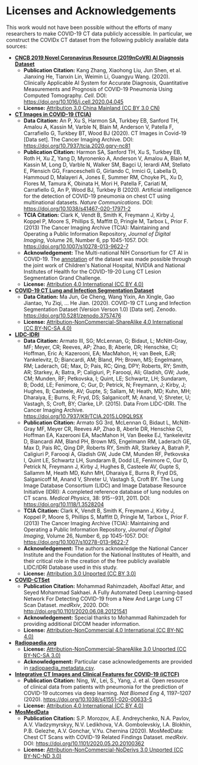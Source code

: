 # Licenses and Acknowledgements
This work would not have been possible without the efforts of many researchers to make COVID-19 CT data publicly accessible. In particular, we construct the COVIDx CT dataset from the following publicly available data sources:
* **[CNCB 2019 Novel Coronavirus Resource (2019nCoVR) AI Diagnosis Dataset](http://ncov-ai.big.ac.cn/download?lang=en)**
  * **Publication Citation:** Kang Zhang, Xiaohong Liu, Jun Shen, et al. Jianxing He, Tianxin Lin, Weimin Li, Guangyu Wang. (2020). Clinically Applicable AI System for Accurate Diagnosis, Quantitative Measurements and Prognosis of COVID-19 Pneumonia Using Computed Tomography. _Cell_. DOI: https://doi.org/10.1016/j.cell.2020.04.045
  * **License:** [Attribution 3.0 China Mainland (CC BY 3.0 CN)](https://creativecommons.org/licenses/by/3.0/cn/deed.en)
* **[CT Images in COVID-19 (TCIA)](https://wiki.cancerimagingarchive.net/display/Public/CT+Images+in+COVID-19)**
  * **Data Citation:** An P, Xu S, Harmon SA, Turkbey EB, Sanford TH, Amalou A, Kassin M, Varble N, Blain M, Anderson V, Patella F, Carrafiello G, Turkbey BT, Wood BJ (2020). CT Images in Covid-19 [Data set]. The Cancer Imaging Archive. DOI: https://doi.org/10.7937/tcia.2020.gqry-nc81
  * **Publication Citation:** Harmon SA, Sanford TH, Xu S, Turkbey EB, Roth H, Xu Z, Yang D, Myronenko A, Anderson V, Amalou A, Blain M, Kassin M, Long D, Varble N, Walker SM, Bagci U, Ierardi AM, Stellato E, Plensich GG, Franceschelli G, Girlando C, Irmici G, Labella D, Hammoud D, Malayeri A, Jones E, Summer RM, Choyke PL, Xu D, Flores M, Tamura K, Obinata H, Mori H, Patella F, Cariati M, Carrafiello G, An P, Wood BJ, Turkbey B (2020). Artificial intelligence for the detection of COVID-19 pneumonia on chest CT using multinational datasets. _Nature Communications_. DOI: https://doi.org/10.1038/s41467-020-17971-2
  * **TCIA Citation:** Clark K, Vendt B, Smith K, Freymann J, Kirby J, Koppel P, Moore S, Phillips S, Maffitt D, Pringle M, Tarbox L, Prior F. (2013) The Cancer Imaging Archive (TCIA): Maintaining and Operating a Public Information Repository, _Journal of Digital Imaging_, Volume 26, Number 6, pp 1045-1057. DOI: https://doi.org/10.1007/s10278-013-9622-7
  * **Acknowledgement:** The Multi-national NIH Consortium for CT AI in COVID-19. The [annotation](https://covid-segmentation.grand-challenge.org/) of the dataset was made possible through the joint work of Children's National Hospital, NVIDIA and National Institutes of Health for the COVID-19-20 Lung CT Lesion Segmentation Grand Challenge.
  * **License:** [Attribution 4.0 International (CC BY 4.0)](https://creativecommons.org/licenses/by/4.0/)
* **[COVID-19 CT Lung and Infection Segmentation Dataset](https://zenodo.org/record/3757476#.X62Iw2hKiUk)**
  * **Data Citation:** Ma Jun, Ge Cheng, Wang Yixin, An Xingle, Gao Jiantao, Yu Ziqi, … He Jian. (2020). COVID-19 CT Lung and Infection Segmentation Dataset (Version Verson 1.0) [Data set]. Zenodo. https://doi.org/10.5281/zenodo.3757476
  * **License:** [Attribution-NonCommercial-ShareAlike 4.0 International (CC BY-NC-SA 4.0)](https://creativecommons.org/licenses/by-nc-sa/4.0/)
* **[LIDC-IDRI](https://wiki.cancerimagingarchive.net/display/Public/LIDC-IDRI)**
  * **Data Citation:** Armato III, SG; McLennan, G; Bidaut, L; McNitt-Gray, MF; Meyer, CR; Reeves, AP; Zhao, B; Aberle, DR; Henschke, CI; Hoffman, Eric A; Kazerooni, EA; MacMahon, H; van Beek, EJR; Yankelevitz, D; Biancardi, AM; Bland, PH; Brown, MS; Engelmann, RM; Laderach, GE; Max, D; Pais, RC; Qing, DPY; Roberts, RY; Smith, AR; Starkey, A; Batra, P; Caligiuri, P; Farooqi, Ali; Gladish, GW; Jude, CM; Munden, RF; Petkovska, I; Quint, LE; Schwartz, LH; Sundaram, B; Dodd, LE; Fenimore, C; Gur, D; Petrick, N; Freymann, J; Kirby, J; Hughes, B; Casteele, AV; Gupte, S; Sallam, M; Heath, MD; Kuhn, MH; Dharaiya, E; Burns, R; Fryd, DS; Salganicoff, M; Anand, V; Shreter, U; Vastagh, S; Croft, BY; Clarke, LP. (2015). Data From LIDC-IDRI. The Cancer Imaging Archive. https://doi.org/10.7937/K9/TCIA.2015.LO9QL9SX
  * **Publication Citation:** Armato SG 3rd, McLennan G, Bidaut L, McNitt-Gray MF, Meyer CR, Reeves AP, Zhao B, Aberle DR, Henschke CI, Hoffman EA, Kazerooni EA, MacMahon H, Van Beeke EJ, Yankelevitz D, Biancardi AM, Bland PH, Brown MS, Engelmann RM, Laderach GE, Max D, Pais RC, Qing DP, Roberts RY, Smith AR, Starkey A, Batrah P, Caligiuri P, Farooqi A, Gladish GW, Jude CM, Munden RF, Petkovska I, Quint LE, Schwartz LH, Sundaram B, Dodd LE, Fenimore C, Gur D, Petrick N, Freymann J, Kirby J, Hughes B, Casteele AV, Gupte S, Sallamm M, Heath MD, Kuhn MH, Dharaiya E, Burns R, Fryd DS, Salganicoff M, Anand V, Shreter U, Vastagh S, Croft BY.  The Lung Image Database Consortium (LIDC) and Image Database Resource Initiative (IDRI): A completed reference database of lung nodules on CT scans. _Medical Physics_, 38: 915--931, 2011. DOI: https://doi.org/10.1118/1.3528204
  * **TCIA Citation:** Clark K, Vendt B, Smith K, Freymann J, Kirby J, Koppel P, Moore S, Phillips S, Maffitt D, Pringle M, Tarbox L, Prior F. (2013) The Cancer Imaging Archive (TCIA): Maintaining and Operating a Public Information Repository, _Journal of Digital Imaging_, Volume 26, Number 6, pp 1045-1057. DOI: https://doi.org/10.1007/s10278-013-9622-7
  * **Acknowledgement:** The authors acknowledge the National Cancer Institute and the Foundation for the National Institutes of Health, and their critical role in the creation of the free publicly available LIDC/IDRI Database used in this study.
  * **License:** [Attribution 3.0 Unported (CC BY 3.0)](https://creativecommons.org/licenses/by/3.0/)
* **[COVID-CTSet](https://www.kaggle.com/mohammadrahimzadeh/covidctset-a-large-covid19-ct-scans-dataset)**
  * **Publication Citation:** Mohammad Rahimzadeh, Abolfazl Attar, and Seyed Mohammad Sakhaei. A Fully Automated Deep Learning-based Network For Detecting COVID-19 from a New And Large Lung CT Scan Dataset. _medRxiv_, 2020. DOI: http://doi.org/10.1101/2020.06.08.20121541
  * **Acknowledgement:** Special thanks to Mohammad Rahimzadeh for providing additional DICOM header information.
  * **License:** [Attribution-NonCommercial 4.0 International (CC BY-NC 4.0)](https://creativecommons.org/licenses/by-nc/4.0/)
* **[Radiopaedia.org](https://radiopaedia.org/)**
  * **License:** [Attribution-NonCommercial-ShareAlike 3.0 Unported (CC BY-NC-SA 3.0)](https://creativecommons.org/licenses/by-nc-sa/3.0/)
  * **Acknowledgement:** Particular case acknowledgements are provided in [radiopaedia_metadata.csv](../dataset_construction/metadata/radiopaedia_metadata.csv).
* **[Integrative CT Images and Clinical Features for COVID-19 (iCTCF)](http://ictcf.biocuckoo.cn/index.php)**
  * **Publication Citation:** Ning, W., Lei, S., Yang, J. et al. Open resource of clinical data from patients with pneumonia for the prediction of COVID-19 outcomes via deep learning. _Nat Biomed Eng_ 4, 1197–1207 (2020). https://doi.org/10.1038/s41551-020-00633-5
  * **License:** [Attribution 4.0 International (CC BY 4.0)](https://creativecommons.org/licenses/by/4.0/)
* **[MosMedData](https://mosmed.ai/)**
  * **Publication Citation:** S.P. Morozov, A.E. Andreychenko, N.A. Pavlov, A.V. Vladzymyrskyy, N.V. Ledikhova, V.A. Gombolevskiy, I.A. Blokhin, P.B. Gelezhe, A.V. Gonchar, V.Yu. Chernina (2020). MosMedData: Chest CT Scans with COVID-19 Related Findings Dataset. _medRxiv_. DOI: https://doi.org/10.1101/2020.05.20.20100362
  * **License:** [Attribution-NonCommercial-NoDerivs 3.0 Unported (CC BY-NC-ND 3.0)](https://creativecommons.org/licenses/by-nc-nd/3.0/)
